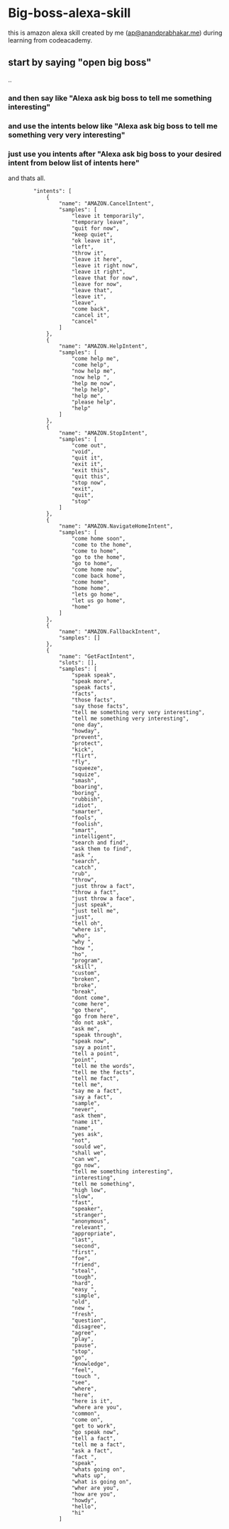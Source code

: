 # Big-boss-alexa-skill
this is amazon alexa skill created by me (ap@anandprabhakar.me) during learning from codeacademy.

## start by saying "open big boss"
..
### and then say like "Alexa ask big boss to tell me something interesting"
### and use the intents below like "Alexa ask big boss to tell me something very very interesting"
### just use you intents after "Alexa ask big boss  to your desired intent from below list of intents here"
  and thats all.

            "intents": [
                {
                    "name": "AMAZON.CancelIntent",
                    "samples": [
                        "leave it temporarily",
                        "temporary leave",
                        "quit for now",
                        "keep quiet",
                        "ok leave it",
                        "left",
                        "throw it",
                        "leave it here",
                        "leave it right now",
                        "leave it right",
                        "leave that for now",
                        "leave for now",
                        "leave that",
                        "leave it",
                        "leave",
                        "come back",
                        "cancel it",
                        "cancel"
                    ]
                },
                {
                    "name": "AMAZON.HelpIntent",
                    "samples": [
                        "come help me",
                        "come help",
                        "now help me",
                        "now help ",
                        "help me now",
                        "help help",
                        "help me",
                        "please help",
                        "help"
                    ]
                },
                {
                    "name": "AMAZON.StopIntent",
                    "samples": [
                        "come out",
                        "void",
                        "quit it",
                        "exit it",
                        "exit this",
                        "quit this",
                        "stop now",
                        "exit",
                        "quit",
                        "stop"
                    ]
                },
                {
                    "name": "AMAZON.NavigateHomeIntent",
                    "samples": [
                        "come home soon",
                        "come to the home",
                        "come to home",
                        "go to the home",
                        "go to home",
                        "come home now",
                        "come back home",
                        "come home",
                        "home home",
                        "lets go home",
                        "let us go home",
                        "home"
                    ]
                },
                {
                    "name": "AMAZON.FallbackIntent",
                    "samples": []
                },
                {
                    "name": "GetFactIntent",
                    "slots": [],
                    "samples": [
                        "speak speak",
                        "speak more",
                        "speak facts",
                        "facts",
                        "those facts",
                        "say those facts",
                        "tell me something very very interesting",
                        "tell me something very interesting",
                        "one day",
                        "howday",
                        "prevent",
                        "protect",
                        "kick",
                        "flirt",
                        "fly",
                        "squeeze",
                        "squize",
                        "smash",
                        "boaring",
                        "boring",
                        "rubbish",
                        "idiot",
                        "smarter",
                        "fools",
                        "foolish",
                        "smart",
                        "intelligent",
                        "search and find",
                        "ask them to find",
                        "ask ",
                        "search",
                        "catch",
                        "rub",
                        "throw",
                        "just throw a fact",
                        "throw a fact",
                        "just throw a face",
                        "just speak",
                        "just tell me",
                        "just",
                        "tell oh",
                        "where is",
                        "who",
                        "why ",
                        "how ",
                        "ho",
                        "program",
                        "skill",
                        "custom",
                        "broken",
                        "broke",
                        "break",
                        "dont come",
                        "come here",
                        "go there",
                        "go from here",
                        "do not ask",
                        "ask me",
                        "speak through",
                        "speak now",
                        "say a point",
                        "tell a point",
                        "point",
                        "tell me the words",
                        "tell me the facts",
                        "tell me fact",
                        "tell me",
                        "say me a fact",
                        "say a fact",
                        "sample",
                        "never",
                        "ask them",
                        "name it",
                        "name",
                        "yes ask",
                        "not",
                        "sould we",
                        "shall we",
                        "can we",
                        "go now",
                        "tell me something interesting",
                        "interesting",
                        "tell me something",
                        "high low",
                        "slow",
                        "fast",
                        "speaker",
                        "stranger",
                        "anonymous",
                        "relevant",
                        "appropriate",
                        "last",
                        "second",
                        "first",
                        "foe",
                        "friend",
                        "steal",
                        "tough",
                        "hard",
                        "easy ",
                        "simple",
                        "old",
                        "new ",
                        "fresh",
                        "question",
                        "disagree",
                        "agree",
                        "play",
                        "pause",
                        "stop",
                        "go",
                        "knowledge",
                        "feel",
                        "touch ",
                        "see",
                        "where",
                        "here",
                        "here is it",
                        "where are you",
                        "common",
                        "come on",
                        "get to work",
                        "go speak now",
                        "tell a fact",
                        "tell me a fact",
                        "ask a fact",
                        "fact ",
                        "speak",
                        "whats going on",
                        "whats up",
                        "what is going on",
                        "wher are you",
                        "how are you",
                        "howdy",
                        "hello",
                        "hi"
                    ]
             
